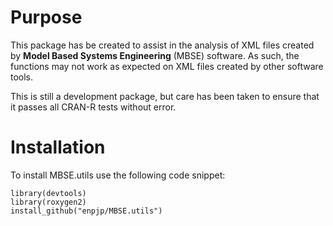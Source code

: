 # Purpose

This package has be created to assist in the analysis of XML files created by **Model Based Systems Engineering** (MBSE) software. As such, the functions may not work as expected on XML files created by other software tools.

This is still a development package, but care has been taken to ensure that it passes all CRAN-R tests without error.

# Installation

To install MBSE.utils use the following code snippet:

    library(devtools)
    library(roxygen2)
    install_github("enpjp/MBSE.utils")
